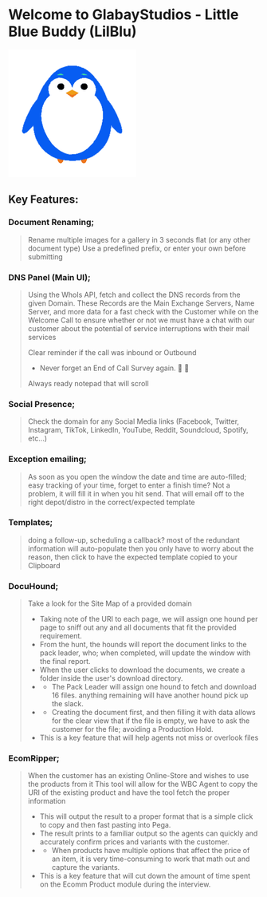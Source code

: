 # Welcome to GlabayStudios - Little Blue Buddy (LilBlu)

<img alt="LittleBlue" src="lilblu-large.png"/>

## **Key Features:**
### Document Renaming;
> Rename multiple images for a gallery in 3 seconds flat (or any other document type)
> Use a predefined prefix, or enter your own before submitting

### DNS Panel (Main UI);
> Using the WhoIs API, fetch and collect the DNS records from the given Domain.
> These Records are the Main Exchange Servers, Name Server, and more data for a fast check with the Customer while on the Welcome Call to ensure whether or not we must have a chat with our customer about the potential of service interruptions with their mail services
>
> Clear reminder if the call was inbound or Outbound
> - Never forget an End of Call Survey again. 😤 🤦
>
> Always ready notepad that will scroll

### Social Presence;
> Check the domain for any Social Media links (Facebook, Twitter, Instagram, TikTok, LinkedIn, YouTube, Reddit, Soundcloud, Spotify, etc...)

### Exception emailing;
> As soon as you open the window the date and time are auto-filled; easy tracking of your time, forget to enter a finish time? Not a problem, it will fill it in when you hit send. That will email off to the right depot/distro in the correct/expected template

### Templates;
> doing a follow-up, scheduling a callback? most of the redundant information will auto-populate then you only have to worry about the reason, then click to have the expected template copied to your Clipboard

### DocuHound;
> Take a look for the Site Map of a provided domain
> - Taking note of the URI to each page, we will assign one hound per page to sniff out any and all documents that fit the provided requirement.
> - From the hunt, the hounds will report the document links to the pack leader, who; when completed, will update the window with the final report.
> - When the user clicks to download the documents, we create a folder inside the user's download directory.
> - - The Pack Leader will assign one hound to fetch and download 16 files. anything remaining will have another hound pick up the slack.
> - - Creating the document first, and then filling it with data allows for the clear view that if the file is empty, we have to ask the customer for the file; avoiding a Production Hold.
> - This is a key feature that will help agents not miss or overlook files

### EcomRipper;
> When the customer has an existing Online-Store and wishes to use the products from it
> This tool will allow for the WBC Agent to copy the URI of the existing product and have the tool fetch the proper information
> - This will output the result to a proper format that is a simple click to copy and then fast pasting into Pega.
> - The result prints to a familiar output so the agents can quickly and accurately confirm prices and variants with the customer.
> - - When products have multiple options that affect the price of an item, it is very time-consuming to work that math out and capture the variants.
> - This is a key feature that will cut down the amount of time spent on the Ecomm Product module during the interview.
